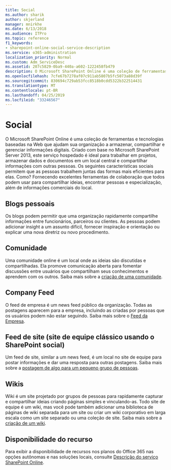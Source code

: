 ```yaml
---
title: Social
ms.author: sharik
author: skjerland
manager: mnirkhe
ms.date: 6/13/2018
ms.audience: ITPro
ms.topic: reference
f1_keywords:
- sharepoint-online-social-service-description
ms.service: o365-administration
localization_priority: Normal
ms.custom: Adm_ServiceDesc
ms.assetid: 207c5829-0ba9-440a-a602-1222458fb479
description: O Microsoft SharePoint Online é uma coleção de ferramentas e tecnologias baseadas na Web que ajudam sua organização a armazenar, compartilhar e gerenciar informações digitais. Criado com base no Microsoft SharePoint Server 2013, este serviço hospedado é ideal para trabalhar em projetos, armazenar dados e documentos em um local central e compartilhar informações com outras pessoas. Os seguintes características sociais permitem que as pessoas trabalhem juntas das formas mais eficientes para elas. Como? Fornecendo excelentes ferramentas de colaboração que todos podem usar para compartilhar ideias, encontrar pessoas e especialização, além de informações comerciais do local.
ms.openlocfilehash: 7cfe67b7278af07c911ab5807b5fc5073a88d39f
ms.sourcegitcommit: 830694c729ab53fcc8518b0cdd5322b322514431
ms.translationtype: MT
ms.contentlocale: pt-BR
ms.lasthandoff: 04/25/2019
ms.locfileid: "33246567"
---
```

# <a name="social"></a>Social

O Microsoft SharePoint Online é uma coleção de ferramentas e tecnologias baseadas na Web que ajudam sua organização a armazenar, compartilhar e gerenciar informações digitais. Criado com base no Microsoft SharePoint Server 2013, este serviço hospedado é ideal para trabalhar em projetos, armazenar dados e documentos em um local central e compartilhar informações com outras pessoas. Os seguintes características sociais permitem que as pessoas trabalhem juntas das formas mais eficientes para elas. Como? Fornecendo excelentes ferramentas de colaboração que todos podem usar para compartilhar ideias, encontrar pessoas e especialização, além de informações comerciais do local. 
  
## <a name="personal-blogs"></a>Blogs pessoais
<a name="bkmk_Blogs"> </a>

Os blogs podem permitir que uma organização rapidamente compartilhe informações entre funcionários, parceiros ou clientes. As pessoas podem adicionar insight a um assunto difícil, fornecer inspiração e orientação ou explicar uma nova diretriz ou novo procedimento.
  
## <a name="community"></a>Comunidade
<a name="bkmk_Community"> </a>

Uma comunidade online é um local onde as ideias são discutidas e compartilhadas. Ela promove comunicação aberta para fomentar discussões entre usuários que compartilham seus conhecimentos e aprendem com os outros. Saiba mais sobre a [criação de uma comunidade](https://go.microsoft.com/fwlink/p/?LinkId=271061).
  
## <a name="company-feed"></a>Company Feed
<a name="bkmk_CompanyFeed"> </a>

O feed de empresa é um news feed público da organização. Todas as postagens aparecem para a empresa, incluindo as criadas por pessoas que os usuários podem não estar seguindo. Saiba mais sobre o [Feed da Empresa](https://go.microsoft.com/fwlink/p/?LinkId=271062).
  
## <a name="site-feed-classic-team-site-using-sharepoint-social"></a>Feed de site (site de equipe clássico usando o SharePoint social)
<a name="bkmk_SiteFeed"> </a>

Um feed de site, similar a um news feed, é um local no site de equipe para postar informações e dar uma resposta para outras postagens. Saiba mais sobre a [postagem de algo para um pequeno grupo de pessoas](https://go.microsoft.com/fwlink/p/?LinkId=271071).
  
## <a name="wikis"></a>Wikis
<a name="bkmk_Wikis"> </a>

Wiki é um site projetado por grupos de pessoas para rapidamente capturar e compartilhar ideias criando páginas simples e vinculando-as. Todo site de equipe é um wiki, mas você pode também adicionar uma biblioteca de páginas de wiki separada para um site ou criar um wiki corporativo em larga escala como um site separado ou uma coleção de site. Saiba mais sobre a [criação de um wiki](https://go.microsoft.com/fwlink/p/?LinkId=271358).
  
## <a name="feature-availability"></a>Disponibilidade do recurso
<a name="bkmk_Wikis"> </a>

Para exibir a disponibilidade de recursos nos planos do Office 365 nas opções autônomas e nas soluções locais, consulte [Descrição do serviço SharePoint Online](sharepoint-online-service-description.md).
  

